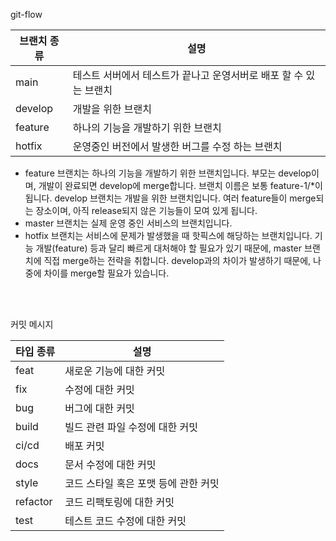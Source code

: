 git-flow

|브랜치 종류|설명|
|------|---|
|main|테스트 서버에서 테스트가 끝나고 운영서버로 배포 할 수 있는 브랜치|
|develop|개발을 위한 브랜치|
|feature|하나의 기능을 개발하기 위한 브랜치|
|hotfix|운영중인 버전에서 발생한 버그를 수정 하는 브랜치|

- feature 브랜치는 하나의 기능을 개발하기 위한 브랜치입니다. 부모는 develop이며, 개발이 완료되면 develop에 merge합니다. 브랜치 이름은 보통 feature-1/*이 됩니다.
develop 브랜치는 개발을 위한 브랜치입니다. 여러 feature들이 merge되는 장소이며, 아직 release되지 않은 기능들이 모여 있게 됩니다.
- master 브랜치는 실제 운영 중인 서비스의 브랜치입니다.
- hotfix 브랜치는 서비스에 문제가 발생했을 때 핫픽스에 해당하는 브랜치입니다. 기능 개발(feature) 등과 달리 빠르게 대처해야 할 필요가 있기 때문에, master 브랜치에 직접 merge하는 전략을 취합니다. develop과의 차이가 발생하기 때문에, 나중에 차이를 merge할 필요가 있습니다.
<br/>
<br/>

커밋 메시지

|타입 종류|설명|
|------|---|
|feat|새로운 기능에 대한 커밋|
|fix|	수정에 대한 커밋|
|bug|버그에 대한 커밋|
|build|빌드 관련 파일 수정에 대한 커밋|
|ci/cd|배포 커밋|
|docs|문서 수정에 대한 커밋|
|style|코드 스타일 혹은 포맷 등에 관한 커밋|
|refactor|코드 리팩토링에 대한 커밋|
|test|테스트 코드 수정에 대한 커밋|
